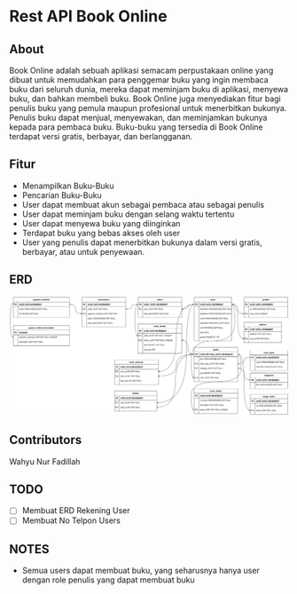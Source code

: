 # Rest API Book Online

## About

Book Online adalah sebuah aplikasi semacam perpustakaan online yang dibuat untuk memudahkan para penggemar buku yang ingin membaca buku dari seluruh dunia, mereka dapat meminjam buku di aplikasi, menyewa buku, dan bahkan membeli buku. Book Online juga menyediakan fitur bagi penulis buku yang pemula maupun profesional untuk menerbitkan bukunya. Penulis buku dapat menjual, menyewakan, dan meminjamkan bukunya kepada para pembaca buku. Buku-buku yang tersedia di Book Online terdapat versi gratis, berbayar, dan berlangganan.

## Fitur

- Menampilkan Buku-Buku
- Pencarian Buku-Buku
- User dapat membuat akun sebagai pembaca atau sebagai penulis
- User dapat meminjam buku dengan selang waktu tertentu
- User dapat menyewa buku yang diinginkan
- Terdapat buku yang bebas akses oleh user
- User yang penulis dapat menerbitkan bukunya dalam versi gratis, berbayar, atau untuk penyewaan.

## ERD
![erd](ERD.png)

## Contributors

Wahyu Nur Fadillah

## TODO

- [ ] Membuat ERD Rekening User
- [ ] Membuat No Telpon Users

## NOTES

- Semua users dapat membuat buku, yang seharusnya hanya user dengan role penulis yang dapat membuat buku
